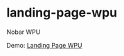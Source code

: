 # landing-page-wpu
Nobar WPU

Demo: <a href="https://elamaravati.github.io/landing-page-wpu/" target="_blank" rel="nofollow noopener noreferrer" class="link__out">Landing Page WPU</a>
